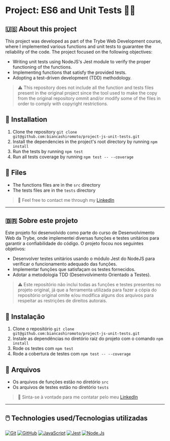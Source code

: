 # Project: ES6 and Unit Tests 🧪🔬

## 🇺🇸 About this project
This project was developed as part of the Trybe Web Development course, where I implemented various functions and unit tests to guarantee the reliability of the code. The project focused on the following objectives:

- Writing unit tests using NodeJS's Jest module to verify the proper functioning of the functions.
- Implementing functions that satisfy the provided tests.
- Adopting a test-driven development (TDD) methodology.

> ⚠️  This repository does not include all the function and tests files present in the original project since the tool used to make the copy from the original repository ommit and/or modify some of the files in order to comply with copyright restrictions.

## 📝 Installation
1. Clone the repository `git clone git@github.com:biancashiromoto/project-js-unit-tests.git`
2. Install the dependencies in the project's root directory by running `npm install`
3. Run the tests by running `npm test`
4. Run all tests coverage by running `npm test -- --coverage`

## 📁 Files
 - The functions files are in the `src` directory
 - The tests files are in the `tests` directory


> 💬 Feel free to contact me through my <a href="https://www.linkedin.com/in/bshiromoto/">LinkedIn</a>

<hr>

## 🇧🇷 Sobre este projeto
Este projeto foi desenvolvido como parte do curso de Desenvolvimento Web da Trybe, onde implementei diversas funções e testes unitários para garantir a confiabilidade do código. O projeto focou nos seguintes objetivos:

- Desenvolver testes unitários usando o módulo Jest do NodeJS para verificar o funcionamento adequado das funções.
- Implementar funções que satisfaçam os testes fornecidos.
- Adotar a metodologia TDD (Desenvolvimento Orientado a Testes).

> ⚠️  Este repositório não inclui todas as funções e testes presentes no projeto original, já que a ferramenta utilizada para fazer a cópia do repositório original omite e/ou modifica alguns dos arquivos para respeitar as restrições de direitos autorais.

## 📝 Instalação
1. Clone o repositório `git clone git@github.com:biancashiromoto/project-js-unit-tests.git`
2. Instale as dependências no diretório raiz do projeto com o comando `npm install`
3. Rode os testes com `npm test`
4. Rode a cobertura de testes com `npm test -- --coverage`

## 📁 Arquivos
 - Os arquivos de funções estão no diretório `src`
 - Os arquivos de testes estão no diretório `tests`


> 💬 Sinta-se à vontade para me contatar pelo meu <a href="https://www.linkedin.com/in/bshiromoto/">LinkedIn</a>

<hr>

## 🖱️ Technologies used/Tecnologias utilizadas
[![Git](https://img.shields.io/badge/Git-E44C30?style=for-the-badge&logo=git&logoColor=white)]()
[![GitHub](https://img.shields.io/badge/GitHub-100000?style=for-the-badge&logo=github&logoColor=white)]()
[![JavaScript](https://img.shields.io/badge/JavaScript-323330?style=for-the-badge&logo=javascript&logoColor=F7DF1E)]()
[![Jest](https://img.shields.io/badge/Jest-C21325?style=for-the-badge&logo=jest&logoColor=white)]()
[![Node.Js](https://img.shields.io/badge/Node.js-339933?style=for-the-badge&logo=nodedotjs&logoColor=white)]()

